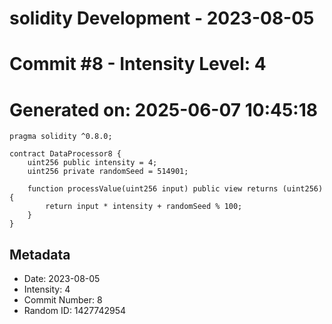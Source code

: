 ﻿# solidity Development - 2023-08-05
# Commit #8 - Intensity Level: 4
# Generated on: 2025-06-07 10:45:18
```solidity
pragma solidity ^0.8.0;

contract DataProcessor8 {
    uint256 public intensity = 4;
    uint256 private randomSeed = 514901;

    function processValue(uint256 input) public view returns (uint256) {
        return input * intensity + randomSeed % 100;
    }
}
```
## Metadata
- Date: 2023-08-05
- Intensity: 4
- Commit Number: 8
- Random ID: 1427742954
